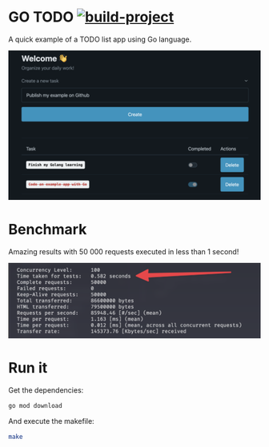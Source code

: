 # GO TODO [![build-project](https://github.com/GurYN/go-todo/actions/workflows/build-project.yml/badge.svg)](https://github.com/GurYN/go-todo/actions/workflows/build-project.yml)
A quick example of a TODO list app using Go language.

![Screenshot](/doc/medias/screenshot.png)

# Benchmark
Amazing results with 50 000 requests executed in less than 1 second!

![Benchmark](/doc/medias/benchmark.png)

# Run it
Get the dependencies:
```bash
go mod download
```

And execute the makefile:
```bash
make
```